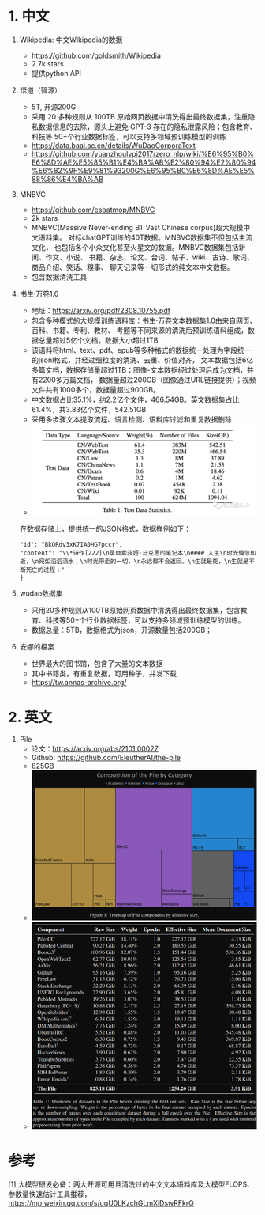 # 1. 中文

1. Wikipedia: 中文Wikipedia的数据
   - https://github.com/goldsmith/Wikipedia
   - 2.7k stars
   - 提供python API

2. 悟道（智源）
   - 5T, 开源200G
   - 采用 20 多种规则从 100TB 原始网页数据中清洗得出最终数据集，注重隐私数据信息的去除，源头上避免 GPT-3 
     存在的隐私泄露风险；包含教育、科技等 50+个行业数据标签，可以支持多领域预训练模型的训练
   - https://data.baai.ac.cn/details/WuDaoCorporaText
   - https://github.com/yuanzhoulvpi2017/zero_nlp/wiki/%E6%95%B0%E6%8D%AE%E5%85%B1%E4%BA%AB%E2%80%94%E2%80%94%E6%82%9F%E9%81%93200G%E6%95%B0%E6%8D%AE%E5%88%86%E4%BA%AB

3. MNBVC
   - https://github.com/esbatmop/MNBVC
   - 2k stars
   - MNBVC(Massive Never-ending BT Vast Chinese corpus)超大规模中文语料集。
     对标chatGPT训练的40T数据。MNBVC数据集不但包括主流文化，
     也包括各个小众文化甚至火星文的数据。MNBVC数据集包括新闻、作文、小说、
     书籍、杂志、论文、台词、帖子、wiki、古诗、歌词、商品介绍、笑话、糗事、
     聊天记录等一切形式的纯文本中文数据。
   - 包含数据清洗工具

4. 书生·万卷1.0
    - 地址：https://arxiv.org/pdf/2308.10755.pdf
    - 包含多种模式的大规模训练语料库：书生·万卷文本数据集1.0由来自网页、百科、书籍、专利、教材、
      考题等不同来源的清洗后预训练语料组成，数据总量超过5亿个文档，数据大小超过1TB
    - 该语料将html、text、pdf、epub等多种格式的数据统一处理为字段统一的jsonl格式，并经过细粒度的清洗、去重、价值对齐，
      文本数据包括6亿多篇文档，数据存储量超过1TB；图像-文本数据经过处理后成为文档，共有2200多万篇文档，
      数据量超过200GB（图像通过URL链接提供）；视频文件共有1000多个，数据量超过900GB。
    - 中文数据占比35.1%，约2.2亿个文件，466.54GB。英文数据集占比61.4%，共3.83亿个文件，542.51GB
    - 采用多步骤文本提取流程、语言检测、语料库过滤和重复数据删除
    - ![](.01_预训练数据_images/书生数据构成.png)

     在数据存储上，提供统一的JSON格式，数据样例如下：
     
    ```{
    "id": "BkORdv3xK7IA0HG7pccr",
    "content": "\\*诗作[222]\n录自索菲娅·马克思的笔记本\n#### 人生\n时光倏忽即逝，\n宛如滔滔流水；\n时光带走的一切，\n永远都不会返回。\n生就是死，\n生就是不断死亡的过程；"
    }
    ```
 
5. wudao数据集
    - 采用20多种规则从100TB原始网页数据中清洗得出最终数据集，包含教育、科技等50+个行业数据标签，可以支持多领域预训练模型的训练。
    - 数据总量：5TB，数据格式为json，开源数量包括200GB；

6. 安娜的檔案
   - 世界最大的图书馆，包含了大量的文本数据
   - 其中书籍类，有重复数据，可用种子，并发下载
   - https://tw.annas-archive.org/

# 2. 英文

1. Pile
   - 论文：https://arxiv.org/abs/2101.00027
   - Github: https://github.com/EleutherAI/the-pile
   - 825GB
   - ![](.01_预训练数据_images/pile数据构成.png)
   - ![](.01_预训练数据_images/详细分布.png)

# 参考

[1] 大模型研发必备：两大开源可用且清洗过的中文文本语料库及大模型FLOPS、参数量快速估计工具推荐，
    https://mp.weixin.qq.com/s/uqU0LKzchGLmXiDswRFkrQ